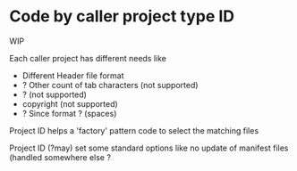 # Code by caller project type ID

WIP

Each caller project has different needs like

* Different Header file format
* ? Other count of tab characters (not supported)
* ?  (not supported)
* copyright  (not supported)
* ? Since format ? (spaces)


Project ID helps a 'factory' pattern code to select the matching files

Project ID (?may) set some standard options like no update of manifest files (handled somewhere else ?



